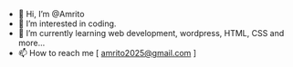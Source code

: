 - 👋 Hi, I’m @Amrito
- 👀 I’m interested in coding.
- 🌱 I’m currently learning web development, wordpress, HTML, CSS and more...
- 📫 How to reach me [ amrito2025@gmail.com ]

<!---
Amrito20/Amrito20 is a ✨ special ✨ repository because its `README.md` (this file) appears on your GitHub profile.
You can click the Preview link to take a look at your changes.
--->
